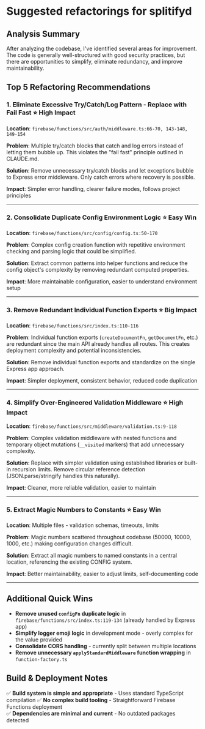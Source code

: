 # Suggested refactorings for splitifyd

## Analysis Summary

After analyzing the codebase, I've identified several areas for improvement. The code is generally well-structured with good security practices, but there are opportunities to simplify, eliminate redundancy, and improve maintainability.

## Top 5 Refactoring Recommendations

### 1. **Eliminate Excessive Try/Catch/Log Pattern - Replace with Fail Fast** ⭐ High Impact
**Location**: `firebase/functions/src/auth/middleware.ts:66-70, 143-148, 149-154`

**Problem**: Multiple try/catch blocks that catch and log errors instead of letting them bubble up. This violates the "fail fast" principle outlined in CLAUDE.md.

**Solution**: Remove unnecessary try/catch blocks and let exceptions bubble to Express error middleware. Only catch errors where recovery is possible.

**Impact**: Simpler error handling, clearer failure modes, follows project principles

---

### 2. **Consolidate Duplicate Config Environment Logic** ⭐ Easy Win
**Location**: `firebase/functions/src/config/config.ts:50-170`

**Problem**: Complex config creation function with repetitive environment checking and parsing logic that could be simplified.

**Solution**: Extract common patterns into helper functions and reduce the config object's complexity by removing redundant computed properties.

**Impact**: More maintainable configuration, easier to understand environment setup

---

### 3. **Remove Redundant Individual Function Exports** ⭐ Big Impact
**Location**: `firebase/functions/src/index.ts:110-116`

**Problem**: Individual function exports (`createDocumentFn`, `getDocumentFn`, etc.) are redundant since the main API already handles all routes. This creates deployment complexity and potential inconsistencies.

**Solution**: Remove individual function exports and standardize on the single Express app approach.

**Impact**: Simpler deployment, consistent behavior, reduced code duplication

---

### 4. **Simplify Over-Engineered Validation Middleware** ⭐ High Impact
**Location**: `firebase/functions/src/middleware/validation.ts:9-118`

**Problem**: Complex validation middleware with nested functions and temporary object mutations (`__visited` markers) that add unnecessary complexity.

**Solution**: Replace with simpler validation using established libraries or built-in recursion limits. Remove circular reference detection (JSON.parse/stringify handles this naturally).

**Impact**: Cleaner, more reliable validation, easier to maintain

---

### 5. **Extract Magic Numbers to Constants** ⭐ Easy Win
**Location**: Multiple files - validation schemas, timeouts, limits

**Problem**: Magic numbers scattered throughout codebase (50000, 10000, 1000, etc.) making configuration changes difficult.

**Solution**: Extract all magic numbers to named constants in a central location, referencing the existing CONFIG system.

**Impact**: Better maintainability, easier to adjust limits, self-documenting code

---

## Additional Quick Wins

- **Remove unused `configFn` duplicate logic** in `firebase/functions/src/index.ts:119-134` (already handled by Express app)
- **Simplify logger emoji logic** in development mode - overly complex for the value provided
- **Consolidate CORS handling** - currently split between multiple locations
- **Remove unnecessary `applyStandardMiddleware` function wrapping** in `function-factory.ts`

## Build & Deployment Notes

✅ **Build system is simple and appropriate** - Uses standard TypeScript compilation
✅ **No complex build tooling** - Straightforward Firebase Functions deployment  
✅ **Dependencies are minimal and current** - No outdated packages detected
